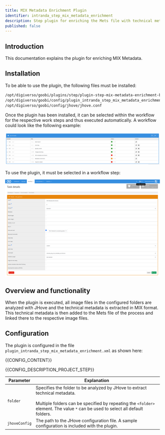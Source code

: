 ```yaml
---
title: MIX Metadata Enrichment Plugin
identifier: intranda_step_mix_metadata_enrichment
description: Step plugin for enriching the Mets file with technical metadata in MIX format using JHove.
published: false
---
```


## Introduction
This documentation explains the plugin for enriching MIX Metadata.

## Installation
To be able to use the plugin, the following files must be installed:

```bash
/opt/digiverso/goobi/plugins/step/plugin-step-mix-metadata-enrichment-base.jar
/opt/digiverso/goobi/config/plugin_intranda_step_mix_metadata_enrichment.xml
/opt/digiverso/goobi/config/jhove/jhove.conf
```

Once the plugin has been installed, it can be selected within the workflow for the respective work steps and thus executed automatically. A workflow could look like the following example:

![Example of a workflow structure](screen1_en.png)

To use the plugin, it must be selected in a workflow step:

![Configuration of the workflow step for using the plugin](screen2_en.png)


## Overview and functionality
When the plugin is executed, all image files in the configured folders are analyzed with JHove and the technical metadata is extracted in MIX format.
This technical metadata is then added to the Mets file of the process and linked there to the respective image files.


## Configuration
The plugin is configured in the file `plugin_intranda_step_mix_metadata_enrichment.xml` as shown here:

{{CONFIG_CONTENT}}

{{CONFIG_DESCRIPTION_PROJECT_STEP}}

Parameter               | Explanation
------------------------|------------------------------------
`folder`                | Specifies the folder to be analyzed by JHove to extract technical metadata. <br /><br />Multiple folders can be specified by repeating the `<folder>` element. The value `*` can be used to select all default folders.
`jhoveConfig`           | The path to the JHove configuration file. A sample configuration is included with the plugin.
